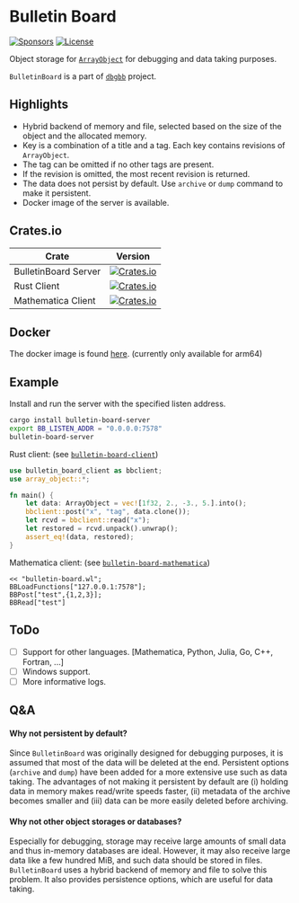 Bulletin Board
===========================
[![Sponsors](https://img.shields.io/badge/Offer-Coffee-red)](https://github.com/sponsors/YShoji-HEP)
[![License](https://img.shields.io/badge/license-Apache%202.0-blue?style=flat-square)](https://github.com/YShoji-HEP/BulletinBoard/blob/main/LICENSE.txt)

Object storage for [`ArrayObject`](https://github.com/YShoji-HEP/ArrayObject) for debugging and data taking purposes.

`BulletinBoard` is a part of [`dbgbb`](https://github.com/YShoji-HEP/dbgbb) project.

Highlights
----------
* Hybrid backend of memory and file, selected based on the size of the object and the allocated memory.
* Key is a combination of a title and a tag. Each key contains revisions of `ArrayObject`.
* The tag can be omitted if no other tags are present.
* If the revision is omitted, the most recent revision is returned.
* The data does not persist by default. Use `archive` or `dump` command to make it persistent.
* Docker image of the server is available.

Crates.io
-----------------
|Crate|Version|
|-|-|
|BulletinBoard Server|[![Crates.io](https://img.shields.io/crates/v/bulletin-board-server?style=flat-square)](https://crates.io/crates/bulletin-board-server)|
|Rust Client|[![Crates.io](https://img.shields.io/crates/v/bulletin-board-client?style=flat-square)](https://crates.io/crates/bulletin-board-client)|
|Mathematica Client|[![Crates.io](https://img.shields.io/crates/v/bulletin-board-mathematica?style=flat-square)](https://crates.io/crates/bulletin-board-mathematica)|

Docker
------

The docker image is found [here](https://hub.docker.com/r/yshojihep/bulletin-board). (currently only available for arm64)
 
Example
-------
Install and run the server with the specified listen address.
```bash
cargo install bulletin-board-server
export BB_LISTEN_ADDR = "0.0.0.0:7578"
bulletin-board-server
```

Rust client: (see [`bulletin-board-client`](bulletin-board-client/README.md))
```rust
use bulletin_board_client as bbclient;
use array_object::*;

fn main() {
    let data: ArrayObject = vec![1f32, 2., -3., 5.].into();
    bbclient::post("x", "tag", data.clone());
    let rcvd = bbclient::read("x");
    let restored = rcvd.unpack().unwrap();
    assert_eq!(data, restored);
}
```

Mathematica client: (see [`bulletin-board-mathematica`](bulletin-board-mathematica/README.md))
```
<< "bulletin-board.wl";
BBLoadFunctions["127.0.0.1:7578"];
BBPost["test",{1,2,3}];
BBRead["test"]
```

ToDo
----
- [ ] Support for other languages. [Mathematica, Python, Julia, Go, C++, Fortran, ...]
- [ ] Windows support. 
- [ ] More informative logs.

Q&A
--------------
#### Why not persistent by default?
Since `BulletinBoard` was originally designed for debugging purposes, it is assumed that most of the data will be deleted at the end. Persistent options (`archive` and `dump`) have been added for a more extensive use such as data taking.
The advantages of not making it persistent by default are (i) holding data in memory makes read/write speeds faster, (ii) metadata of the archive becomes smaller and (iii) data can be more easily deleted before archiving.
#### Why not other object storages or databases?
Especially for debugging, storage may receive large amounts of small data and thus in-memory databases are ideal. However, it may also receive large data like a few hundred MiB, and such data should be stored in files. `BulletinBoard` uses a hybrid backend of memory and file to solve this problem. It also provides persistence options, which are useful for data taking.